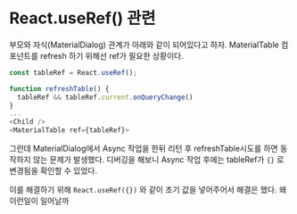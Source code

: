 # React.useRef() 관련
부모와 자식(MaterialDialog) 관계가 아래와 같이 되어있다고 하자.
MaterialTable 컴포넌트를 refresh 하기 위해선 ref가 필요한 상황이다.

```javascript
const tableRef = React.useRef();

function refreshTable() {
  tableRef && tableRef.current.onQueryChange()
}
...
<Child />
<MaterialTable ref={tableRef}>
```

그런데 MaterialDialog에서 Async 작업을 한뒤 리턴 후 refreshTable시도를 하면 동작하지 않는 문제가 발생했다.
디버깅을 해보니 Async 작업 후에는 tableRef가 `{}` 로 변경됨을 확인할 수 있었다.

이를 해결하기 위해 `React.useRef({})` 와 같이 초기 값을 넣어주어서 해결은 했다.
왜 이런일이 일어날까

